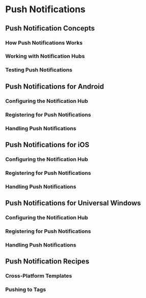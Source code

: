 # Push Notifications

## Push Notification Concepts

### How Push Notifications Works

### Working with Notification Hubs

### Testing Push Notifications

## Push Notifications for Android

### Configuring the Notification Hub

### Registering for Push Notifications

### Handling Push Notifications

## Push Notifications for iOS

### Configuring the Notification Hub

### Registering for Push Notifications

### Handling Push Notifications

## Push Notifications for Universal Windows

### Configuring the Notification Hub

### Registering for Push Notifications

### Handling Push Notifications

## Push Notification Recipes

### Cross-Platform Templates

### Pushing to Tags
